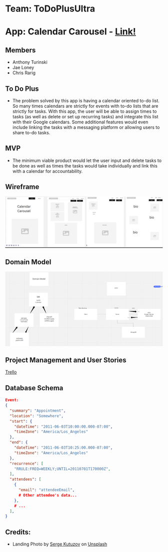 # Team: ToDoPlusUltra

# App: Calendar Carousel - [Link!](https://calendar-carousel.netlify.app/)

## Members

- Anthony Turinski
- Jae Loney
- Chris Rarig

## To Do Plus

- The problem solved by this app is having a calendar oriented to-do list. So many times calendars are strictly for events with to-do lists that are strictly for tasks. With this app, the user will be able to assign times to tasks (as well as delete or set up recurring tasks) and integrate this list with their Google calendars. Some additional features would even include linking the tasks with a messaging platform or allowing users to share to-do tasks.

## MVP

- The minimum viable product would let the user input and delete tasks to be done as well as times the tasks would take individually and link this with a calendar for accountability.

## Wireframe

![Wireframe](/wireframe.png)

## Domain Model

![Domain Model](/domain_model.png)

## Project Management and User Stories

[Trello](https://trello.com/b/4ndc5YjL/todoplus)

## Database Schema

```json
Event:
{
  "summary": "Appointment",
  "location": "Somewhere",
  "start": {
    "dateTime": "2011-06-03T10:00:00.000-07:00",
    "timeZone": "America/Los_Angeles"
  },
  "end": {
    "dateTime": "2011-06-03T10:25:00.000-07:00",
    "timeZone": "America/Los_Angeles"
  },
  "recurrence": [
    "RRULE:FREQ=WEEKLY;UNTIL=20110701T170000Z",
  ],
  "attendees": [
    {
      "email": "attendeeEmail",
      # Other attendee's data...
    },
    # ...
  ],
}
```

## Credits:
- Landing Photo by <a href="https://unsplash.com/@serge_k?utm_source=unsplash&utm_medium=referral&utm_content=creditCopyText">Serge Kutuzov</a> on <a href="https://unsplash.com/s/photos/carousel?utm_source=unsplash&utm_medium=referral&utm_content=creditCopyText">Unsplash</a>
  


